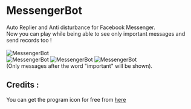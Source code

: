 # MessengerBot
Auto Replier and Anti disturbance for Facebook Messenger.<br/>
Now you can play while being able to see only important messages and send records too !<br/>
<br/>
![MessengerBot](https://user-images.githubusercontent.com/54943086/98013569-35b93f00-1e03-11eb-8431-903218eefff3.png)
<br/>
![MessengerBot](https://user-images.githubusercontent.com/54943086/97634425-59b10500-1a3e-11eb-90cb-8e8644d2ecb4.png)
![MessengerBot](https://user-images.githubusercontent.com/54943086/98014407-461de980-1e04-11eb-851c-cbf0a40db04f.png)
![MessengerBot](https://user-images.githubusercontent.com/54943086/98012107-6009fd00-1e01-11eb-889a-0cf6fbe3a3f7.png)
<br/>
(Only messages after the word "important" will be shown).
<br/>
<h2>Credits :</h2>

You can get the program icon for free from [here](https://www.flaticon.com/free-icon/android_915456)
